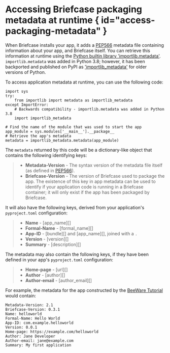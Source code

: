 # Accessing Briefcase packaging metadata at runtime  { id="access-packaging-metadata" }

When Briefcase installs your app, it adds a
[PEP566](https://peps.python.org/pep-0566/) metadata file containing
information about your app, and Briefcase itself. You can retrieve this
information at runtime using the [Python builtin library
'importlib.metadata'](https://docs.python.org/3/library/importlib.metadata.html).
`importlib.metadata` was added in Python 3.8; however, it has been
backported and published on PyPI as
['importlib_metadata'](https://pypi.org/project/importlib-metadata/) for
older versions of Python.

To access application metadata at runtime, you can use the following
code:

    import sys
    try:
        from importlib import metadata as importlib_metadata
    except ImportError:
        # Backwards compatibility - importlib.metadata was added in Python 3.8
        import importlib_metadata

    # Find the name of the module that was used to start the app
    app_module = sys.modules['__main__'].__package__
    # Retrieve the app's metadata
    metadata = importlib_metadata.metadata(app_module)

The `metadata` returned by this code will be a dictionary-like object
that contains the following identifying keys:

> - **Metadata-Version** - The syntax version of the metadata file
>   itself (as defined in [PEP566](https://peps.python.org/pep-0566/)).
> - **Briefcase-Version** - The version of Briefcase used to package the
>   app. The existence of this key in app metadata can be used to
>   identify if your application code is running in a Briefcase
>   container; it will only exist if the app has been packaged by
>   Briefcase.

It will also have the following keys, derived from your application's
`pyproject.toml` configuration:

> - **Name** - [app_name][]
> - **Formal-Name** - [formal_name][]
> - **App-ID** - [bundle][] and
>   [app_name][], joined with a `.`
> - **Version** - [version][]
> - **Summary** - [description][]

The metadata may also contain the following keys, if they have been
defined in your app's `pyproject.toml` configuration:

> - **Home-page** - [url][]
> - **Author** - [author][]
> - **Author-email** - [author_email][]

For example, the metadata for the app constructed by the [BeeWare
Tutorial](https://docs.beeware.org/en/latest/tutorial/tutorial-1.html)
would contain:

    Metadata-Version: 2.1
    Briefcase-Version: 0.3.1
    Name: helloworld
    Formal-Name: Hello World
    App-ID: com.example.helloworld
    Version: 0.0.1
    Home-page: https://example.com/helloworld
    Author: Jane Developer
    Author-email: jane@example.com
    Summary: My first application

